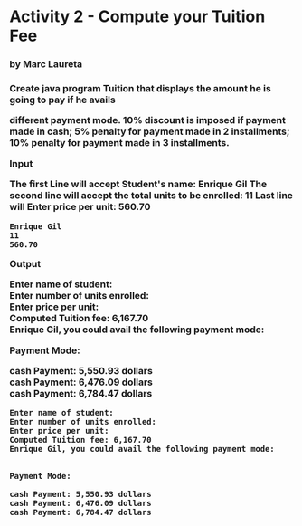 <h1>Activity 2 - Compute your Tuition Fee</h1>
<h3>by Marc Laureta<h3>

Create java program Tuition that displays the amount he is going to pay if he avails

different payment mode. 10% discount is imposed if payment made in cash; 5% penalty for payment made in 2 installments; 10% penalty for payment made in 3 installments.

**Input**

The first Line will accept Student's name: Enrique Gil
The second line will accept the total units to be enrolled: 11
Last line will Enter price per unit: 560.70
```
Enrique Gil
11
560.70
```

**Output**

Enter name of student:\
Enter number of units enrolled:\
Enter price per unit:\
Computed Tuition fee: 6,167.70\
Enrique Gil, you could avail the following payment mode:


Payment Mode:

cash Payment: 5,550.93 dollars\
cash Payment: 6,476.09 dollars\
cash Payment: 6,784.47 dollars
```
Enter name of student:
Enter number of units enrolled:
Enter price per unit:
Computed Tuition fee: 6,167.70
Enrique Gil, you could avail the following payment mode:


Payment Mode:

cash Payment: 5,550.93 dollars
cash Payment: 6,476.09 dollars
cash Payment: 6,784.47 dollars
```